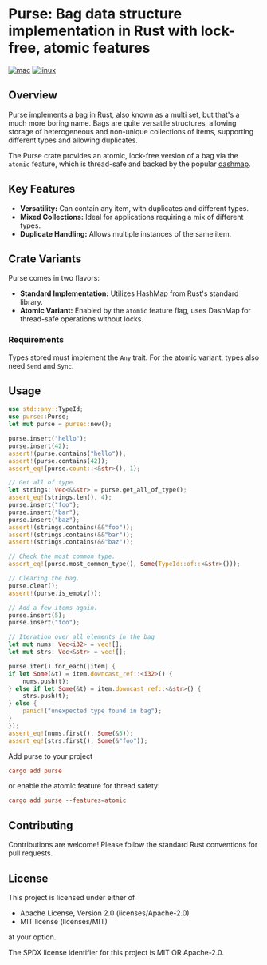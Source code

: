 # Purse: Bag data structure implementation in Rust with lock-free, atomic features
[![mac](https://github.com/rauljordan/purse/actions/workflows/mac.yml/badge.svg)](https://github.com/rauljordan/purse/actions/workflows/mac.yml)
[![linux](https://github.com/rauljordan/purse/actions/workflows/linux.yml/badge.svg)](https://github.com/rauljordan/purse/actions/workflows/linux.yml)

## Overview

Purse implements a [bag](https://www.cs.umd.edu/class/spring2017/cmsc132-050X/projects/BagsAndDenseTrees/doc/student_classes/Bag.html) in Rust, also known as a multi set, but that's a much more boring name. Bags are quite versatile structures, allowing storage of heterogeneous and non-unique collections of items, supporting different types and allowing duplicates.

The Purse crate provides an atomic, lock-free version of a bag via the `atomic` feature, which is thread-safe and backed by the popular [dashmap](https://github.com/xacrimon/dashmap).

## Key Features

- **Versatility:** Can contain any item, with duplicates and different types.
- **Mixed Collections:** Ideal for applications requiring a mix of different types.
- **Duplicate Handling:** Allows multiple instances of the same item.

## Crate Variants

Purse comes in two flavors:

- **Standard Implementation:** Utilizes HashMap from Rust's standard library.
- **Atomic Variant:** Enabled by the `atomic` feature flag, uses DashMap for thread-safe operations without locks.

### Requirements

Types stored must implement the `Any` trait. For the atomic variant, types also need `Send` and `Sync`.

## Usage 

```rust
use std::any::TypeId;
use purse::Purse;
let mut purse = purse::new();

purse.insert("hello");
purse.insert(42);
assert!(purse.contains("hello"));
assert!(purse.contains(42));
assert_eq!(purse.count::<&str>(), 1);

// Get all of type.
let strings: Vec<&&str> = purse.get_all_of_type();
assert_eq!(strings.len(), 4);
purse.insert("foo");
purse.insert("bar");
purse.insert("baz");
assert!(strings.contains(&&"foo"));
assert!(strings.contains(&&"bar"));
assert!(strings.contains(&&"baz"));

// Check the most common type.
assert_eq!(purse.most_common_type(), Some(TypeId::of::<&str>()));

// Clearing the bag.
purse.clear();
assert!(purse.is_empty());

// Add a few items again.
purse.insert(5);
purse.insert("foo");

// Iteration over all elements in the bag
let mut nums: Vec<i32> = vec![];
let mut strs: Vec<&str> = vec![];

purse.iter().for_each(|item| {
if let Some(&t) = item.downcast_ref::<i32>() {
    nums.push(t);
} else if let Some(&t) = item.downcast_ref::<&str>() {
    strs.push(t);
} else {
    panic!("unexpected type found in bag");
}
});
assert_eq!(nums.first(), Some(&5));
assert_eq!(strs.first(), Some(&"foo"));
```

Add purse to your project

```toml
cargo add purse
```

or enable the atomic feature for thread safety:

```toml
cargo add purse --features=atomic
```

## Contributing

Contributions are welcome! Please follow the standard Rust conventions for pull requests.

## License

This project is licensed under either of

- Apache License, Version 2.0 (licenses/Apache-2.0)
- MIT license (licenses/MIT)

at your option.

The SPDX license identifier for this project is MIT OR Apache-2.0.